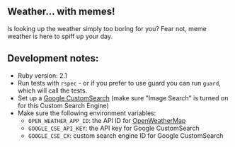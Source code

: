 ## Weather... with memes!

Is looking up the weather simply too boring for you? Fear not, meme weather is here to spiff up your day.

## Development notes:
- Ruby version: 2.1
- Run tests with `rspec` - or if you prefer to use guard you can run `guard`, which will call the tests.
- Set up a [Google CustomSearch](https://cse.google.com/cse) (make sure "Image Search" is turned on for this Custom Search Engine)
- Make sure the following environment variables:
  - `OPEN_WEATHER_APP_ID`: the API ID for [OpenWeatherMap](http://openweathermap.org/appid)
  - `GOOGLE_CSE_API_KEY`: the API key for Google CustomSearch
  - `GOOGLE_CSE_CX`: custom search engine ID for Google CustomSearch